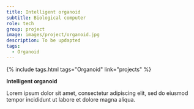 ```yaml
---
title: Intelligent organoid
subtitle: Biological computer
role: tech
group: project
image: images/project/organoid.jpg
description: To be updapted
tags:
  - Organoid
---
```


{%
  include tags.html
  tags="Organoid"
  link="projects"
%}

<strong>Intelligent organoid</strong>

Lorem ipsum dolor sit amet, consectetur adipiscing elit, sed do eiusmod tempor incididunt ut labore et dolore magna aliqua.
